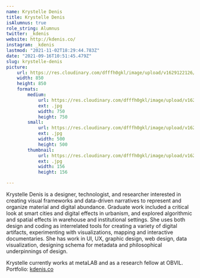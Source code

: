 ```yaml
---
name: Krystelle Denis
title: Krystelle Denis
isAlumnus: true
role_string: Alumnus
twitter: _kdenis
website: http://kdenis.co/
instagram: _kdenis
lastmod: "2021-11-02T18:29:44.783Z"
date: "2021-09-16T10:51:45.479Z"
slug: krystelle-denis
picture:
    url: https://res.cloudinary.com/dfffh0gkl/image/upload/v1629122126/krystelle_af83499e74.jpg
    width: 850
    height: 850
    formats:
        medium:
            url: https://res.cloudinary.com/dfffh0gkl/image/upload/v1629122127/medium_krystelle_af83499e74.jpg
            ext: .jpg
            width: 750
            height: 750
        small:
            url: https://res.cloudinary.com/dfffh0gkl/image/upload/v1629122127/small_krystelle_af83499e74.jpg
            ext: .jpg
            width: 500
            height: 500
        thumbnail:
            url: https://res.cloudinary.com/dfffh0gkl/image/upload/v1629122126/thumbnail_krystelle_af83499e74.jpg
            ext: .jpg
            width: 156
            height: 156

---
```

Krystelle Denis is a designer, technologist, and researcher interested in creating visual frameworks and data-driven narratives to represent and organize material and digital abundance. Graduate work included a critical look at smart cities and
digital effects in urbanism, and explored algorithmic and spatial effects in warehouse and institutional settings. She uses both design and coding as interrelated tools for creating a variety of digital artifacts, experimenting with visualizations, mapping and interactive documentaries. She has work in UI, UX, graphic design, web design, data visualization, designing schema for metadata and philosophical underpinnings of design. 

Krystelle currently works at metaLAB and as a research fellow at OBVIL. Portfolio: <a href="http://kdenis.co" target="_blank">kdenis.co</a>